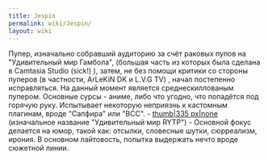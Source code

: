 ```yaml
---
title: Jespin
permalink: wiki/Jespin/
layout: wiki
---
```


Пупер, изначально собравший аудиторию за счёт раковых пупов на
"Удивительный мир Гамбола", (большая часть из которых была сделана в
Camtasia Studio (sick!) ), затем, не без помощи критики со стороны
пуперов (в частности, ArLeKiN DK и L.V.G TV) , начал постепенно
исправляться. На данный момент является среднескиллованым пупером.
Основные сурсы - аниме, либо что угодно, что попадётся под горячую руку.
Испытывает некоторую неприязнь к кастомным плагинам, вроде "Сапфира" или
"BCC". - [thumb\|335 px\|none](Файл:Shit_1 "wikilink") (изначальное
название "Удивительный мир RYTP") - Основной фокус делается на юмор,
такой как: отсылки, словесные шутки, сюрреализм, ирония. В основном
лайтовость, попытка выдержать нечто вроде сюжетной линии.
